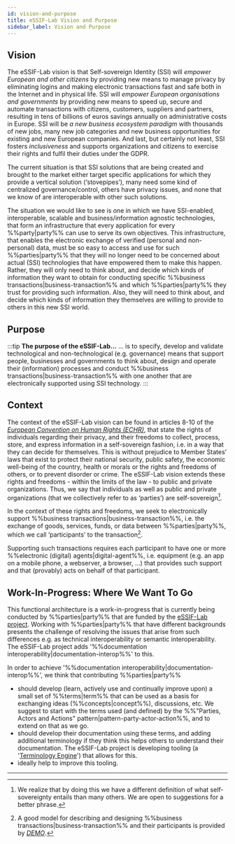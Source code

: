 ```yaml
---
id: vision-and-purpose
title: eSSIF-Lab Vision and Purpose
sidebar_label: Vision and Purpose
---
```


## Vision

The eSSIF-Lab vision is that Self-sovereign Identity (SSI) will *empower European and other citizens* by providing new means to manage privacy by eliminating logins and making electronic transactions fast and safe both in the Internet and in physical life. SSI will *empower European organisations and governments* by providing new means to speed up, secure and automate transactions with citizens, customers, suppliers and partners, resulting in tens of billions of euros savings annually on administrative costs in Europe. SSI will be *a new business ecosystem paradigm* with thousands of new jobs, many new job categories and new business opportunities for existing and new European companies. And last, but certainly not least, SSI fosters *inclusiveness* and supports organizations and citizens to exercise their rights and fulfil their duties under the GDPR.

The current situation is that SSI solutions that are being created and brought to the market either target specific applications for which they provide a vertical solution (‘stovepipes’), many need some kind of centralized governance/control, others have privacy issues, and none that we know of are interoperable with other such solutions.

The situation we would like to see is one in which we have SSI-enabled, interoperable, scalable and business/information agnostic technologies, that form an infrastructure that every application for every %%party|party%% can use to serve its own objectives. This infrastructure, that enables the electronic exchange of verified (personal and non-personal) data, must be so easy to access and use for such %%parties|party%% that they will no longer need to be concerned about actual (SSI) technologies that have empowered them to make this happen. Rather, they will only need to think about, and decide which kinds of information they want to obtain for conducting specific %%business transactions|business-transaction%% and which %%parties|party%% they trust for providing such information. Also, they will need to think about, and decide which kinds of information they themselves are willing to provide to others in this new SSI world.

## Purpose

:::tip **The purpose of the eSSIF-Lab...**
... is to specify, develop and validate technological and non-technological (e.g. governance) means that support people, businesses and governments to think about, design and operate their (information) processes and conduct %%business transactions|business-transaction%% with one another that are electronically supported using SSI technology.
:::

## Context

The context of the eSSIF-Lab vision can be found in articles 8-10 of the [*European Convention on Human Rights (ECHR)*](https://www.echr.coe.int/Pages/home.aspx?p=basictexts/convention), that state the rights of individuals regarding their privacy, and their freedoms to collect, process, store, and express information in a self-sovereign fashion, i.e. in a way that they can decide for themselves. This is without prejudice to Member States’ laws that exist to protect their national security, public safety, the economic well-being of the country, health or morals or the rights and freedoms of others, or to prevent disorder or crime. The eSSIF-Lab vision extends these rights and freedoms - within the limits of the law - to public and private organizations. Thus, we say that individuals as well as public and private organizations (that we collectively refer to as ‘parties’) are self-sovereign[^1].

In the context of these rights and freedoms, we seek to electronically support %%business transactions|business-transaction%%, i.e. the exchange of goods, services, funds, or data between %%parties|party%%, which we call ‘participants’ to the transaction[^2].

Supporting such transactions requires each participant to have one or more %%electronic (digital) agents|digital-agent%%, i.e. equipment (e.g. an app on a mobile phone, a webserver, a browser, …) that provides such support and that (provably) acts on behalf of that participant.

## Work-In-Progress: Where We Want To Go

This functional architecture is a work-in-progress that is currently being conducted by %%parties|party%% that are funded by the [eSSIF-Lab project](https://essif-lab.eu/). Working with %%parties|party%% that have different backgrounds presents the challenge of resolving the issues that arise from such differences e.g. as technical interoperability or semantic interoperability. The eSSIF-Lab project adds '%%documentation interoperability|documentation-interop%%' to this.

In order to achieve '%%documentation interoperability|documentation-interop%%', we think that contributing %%parties|party%%
- should develop (learn, actively use and continually improve upon) a small set of %%terms|term%% that can be used as a basis for exchanging ideas (%%concepts|concept%%), discussions, etc. We suggest to start with the terms used (and defined) by the %%"Parties, Actors and Actions" pattern|pattern-party-actor-action%%, and to extend on that as we go.
- should develop their documentation using these terms, and adding additional terminology if they think this helps others to understand their documentation. The eSSIF-Lab project is developing tooling (a '[Terminology Engine](terminology-contributions)') that allows for this. 
- ideally help to improve this tooling.

--------

[^1]: We realize that by doing this we have a different definition of what self-sovereignty entails than many others. We are open to suggestions for a better phrase.

[^2]: A good model for describing and designing %%business transactions|business-transaction%% and their participants is provided by [*DEMO*](https://en.wikipedia.org/wiki/Design_%26_Engineering_Methodology_for_Organizations).

